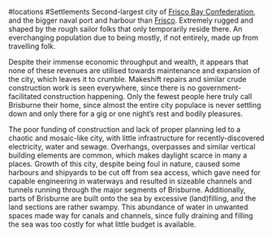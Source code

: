 ---
---

\#locations #Settlements 
Second-largest city of [Frisco Bay Confederation](..\..\..\..\..\..\..\Groupings\Frisco\Frisco%20Bay%20Confederation.md), and the bigger naval port and harbour than [Frisco](Frisco.md).
Extremely rugged and shaped by the rough sailor folks that only temporarily reside there. 
An everchanging population due to being mostly, if not entirely, made up from travelling folk.

Despite their immense economic throughput and wealth, it appears that none of these revenues are utilised towards maintenance and expansion of the city, which leaves it to crumble. Makeshift repairs and similar crude construction work is seen everywhere, since there is no government-facilitated construction happening. 
Only the fewest people here truly call Brisburne their home, since almost the entire city populace is never settling down and only there for a gig or one night’s rest and bodily pleasures. 

The poor funding of construction and lack of proper planning led to a chaotic and mosaic-like city, with little infrastructure for recently-discovered electricity, water and sewage. 
Overhangs, overpasses and similar vertical building elements are common, which makes daylight scarce in many a places. Growth of this city, despite being foul in nature, caused some harbours and shipyards to be cut off from sea access, which gave need for capable engineering in waterways and resulted in sizeable channels and tunnels running through the major segments of Brisburne. 
Additionally, parts of Brisburne are built onto the sea by excessive (land)filling, and the land sections are rather swampy. This abundance of water in unwanted spaces made way for canals and channels, since fully draining and filling the sea was too costly for what little budget is available. 
